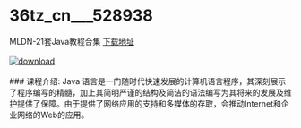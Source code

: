 # 36tz_cn___528938
MLDN-21套Java教程合集
[下载地址](http://www.36tz.cn/article/528938 "下载地址")
<br/></br>[![download](http://36tz.cn/muke_img/2019_11_1-96-300x169.png "下载地址")](http://www.36tz.cn/article/528938 "下载地址")
<br/></br>### 课程介绍:
Java 语言是一门随时代快速发展的计算机语言程序，其深刻展示了程序编写的精髓，加上其简明严谨的结构及简洁的语法编写为其将来的发展及维护提供了保障。由于提供了网络应用的支持和多媒体的存取，会推动Internet和企业网络的Web的应用。

 

